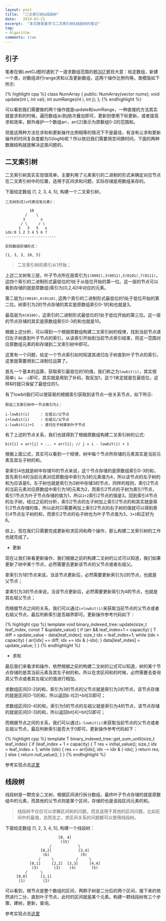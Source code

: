 ```yaml
---
layout: post
title:  "二叉索引树&线段树"
date:   2019-03-21
excerpt:  "本文是笔者学习二叉索引树&线段树的笔记"
tag:
- Algorithm
comments: true
---
```


## 引子

笔者在做LeetOJ题时遇到了一道求数组范围的题[307](https://leetcode.com/problems/range-sum-query-mutable/),题目大意：给定数组，新建一个类，对数组进行range求和以及更新数组，这两个操作比例均等。类模版如下所示:

{% highlight cpp %}
class NumArray {
public:
    NumArray(vector<int> nums);
    void update(int i, int val);
    int sumRange(int i, int j);
};
{% endhighlight %}

可以看到我们需要做的两个操作就是update和sumRange，一种直接的方法其实就是求和的时候，遍历数组从i到j依次叠加即可，更新则使用下标更新。或者提高求和效率，额外维护一个数组arr，arr[2]表示为原数组0-2的范围和。

但是这两种方法在求和和更新操作比例相等的情况下不是最佳，有没有让求和更新操作的时间复杂度都为O(logN)呢？所以依旧我们需要用空间换时间，下面的两种数据结构就是解决这类问题的。

## 二叉索引树

二叉索引树其实实现很简单，主要利用了元素索引的二进制的形式来确定对应节点在二叉索引树中的位置，适用于区间求和问题，实际存储是用数组来存的。

下面给定数组 [1, 2, 3, 4, 5], 构建一个二叉索引树，

```
二叉树形式(x代表没有元素)：

	       10
	     /	  \
	    3	    x
       / \     / \
      1	  3   5   x
idx:0 1 2 3 4 5 6 7 
-----------------------

实际数组存储形式：

[1, 3, 3, 10, 5]
```

> 二叉索引树的索引从1开始；

上述二叉树有三层，叶子节点所在层索引为`1(0001),3(0011),5(0101),7(0111)`，这四个索引的二进制形式最低位的1处于从低位开始的第一位。这一层的节点可以看到存储的就是原数组(索引为[0,2,4])中对应的元素。

第二层为`2(0010),6(0110)`, 这两个索引的二进制形式最低位的1处于低位开始的第二位。树索引为2的节点存储的其实是原数组索引0-1的和也就是3。

最高层为`4(0100)`，这索引的二进制形式最低位的1处于低位开始的第三位。这一层的节点存储的其实是原数组索引0-3的和也就是10。

根据上述分析，可以得到一个根据原数组构建二叉索引树的规律，找到当前节点递归左子树直到叶子节点的索引，从该索引开始到当前节点索引结束，将这一范围对应原数组元素的和存储到二叉索引树中即可。

这里有一个问题，给定一个节点索引如何知道其递归左子树直到叶子节点的索引，这里就需要用到二进制位运算了。

首先一个基本的运算，获取索引最低位的1的值，我们称之为`lowbit(i)`，其实很简单`i &= -i`即可，其实就是用到了补码，取反加1，这个1肯定就是在最低位，这样&时就只保留了最低位的1。

有了lowbit我们可以很容易的根据索引获取到该节点一些关系节点，如下所示:

```
假设二叉索引树中一节点索引为i：

i-lowbit(i)		: 左祖父/父节点
i+lowbit(i)		: 右祖父/父节点
i-lowbit(i)+1	: 递归左子树直到叶子节点
```

有了上述的节点关系，我们也就得到了根据原数组构建二叉索引树的公式:

```
bit[i] = arr[j] + ... + arr[i]; // j = i - lowbit(i) + 1
```

根据上面公式，其实可以看到一个规律，树中每个节点所存储的元素其实是当前元素及其左子树的和。

拿索引4也就是树中存储10的节点来说，这个节点存储的是原数组索引0-3的和，首先索引4的当前元素对应原数组中索引为3的元素值为4，所以该节点的左子树的和为应该是6。左子树也就是索引为2树中存储3的节点，同样的规则，索引2节点的当前元素对应原数组中索引为1的元素为2，而索引2节点的子树为索引1节点，索引1节点为叶子节点存储的值为1，所以`1+2`索引2节点的值是3。回到索引4节点的左子树，经过之前的分析，索引2节点的左子树加上索引2节点的和其实就是索引2节点存储的值，所以此时只需要再加上索引2节点的右子树的值就可以得到索引4节点左子树的和，而索引2节点的右子树也为叶子节点值为3，`3+3`和正好为6。

综上，现在我们只需要完成更新和求区间和两个操作，那么构建二叉索引树的工作也就完成了。

- 更新

现在让我们来看更新操作，我们根据之前的构建二叉树的公式可以知道，我们如果更新了树中某个节点，必然需要去更新该节点的父节点或者右祖父。

拿索引为1的节点来说，当该节点更新后，必然需要更新索引为2的节点，也就是父节点；

拿索引为3的节点来说，当该节点更新后，必然需要更新索引为4的节点，也就是其右祖父节点；

而根据节点之间的关系，我们可以通过`i+lowbit(i)`来获取当前节点的父节点或者右祖父节点，最后判断索引是否越界即可。更新操作参考代码如下：

{% highlight cpp %}
template <typename T>
void binary_indexed_tree<T>::update(size_t leaf_index, const T &update_value) {
    if (arr && leaf_index+1 < capacity) {
        T diff = update_value - data[leaf_index];
        size_t idx = leaf_index+1;
        while (idx < capacity) {
            arr[idx] += diff;
            idx += idx & (-idx);
        }
        data[leaf_index] = update_value;
    }
}
{% endhighlight %}

- 求和

最后我们来看求和操作，依然根据之前的构建二叉树的公式可以知道，树的某个节点存储的是其当前元素及其左子树的和，所以在求区间和的时候，必然需要去查询其父节点或者其左祖父的值进行相加。

求数组区间[0-2]的和，索引为3的节点的父节点就是索引为2的节点，该节点存储的就是区间[0-1]的和，所以返回b
it[2]+bit[3]即可；

求数组区间[0-4]的和，索引为5的节点的左祖父就是索引为4的节点，该节点存储的就是区间[0-3]的和，所以返回bit[4]+bit[5]即可；

而根据节点之间的关系，我们可以通过`i-lowbit(i)`来获取当前节点的父节点或者左祖父节点，最后判断索引是否大于0即可。更新操作参考代码如下：

{% highlight cpp %}
template <typename T>
T binary_indexed_tree<T>::get_sum_until(size_t leaf_index) {
    if (leaf_index + 1 < capacity) {
        T res = initial_value();
        size_t idx = leaf_index + 1;
        while (idx) {
            res += arr[idx];
            idx -= idx & (-idx);
        }
        return res;
    } else {
        return null_value();
    }
}
{% endhighlight %}

	
参考实现点击[这里](https://github.com/longjianjiang/Algorithms/blob/master/data_structures/binary_indexed_tree.h)

## 线段树

线段树是一颗完全二叉树，根据区间进行拆分数组，最终叶子节点存储的就是原数组中的元素，而其他的父节点则是某个区间，存储的也是该段区间元素的和。

> 线段树不仅仅可以求解区间和的问题，而且适用于其他的区间问题，比如区间中的最值，总而言之，求区间关系的问题都可以使用线段树。

下面给定数组 [1, 2, 3, 4, 5], 构建一个线段树：

```
				        [0, 4]
				         (15)
		            /			 \
	            [0,2]			 [3,4]
	             (6)			  (9)
	           /     \          /     \
           [0,1]     [2,2]  [3,3]     [4,4]
            (3)       (3)    (4)       (5)
         /      \
     [0,0]      [1,1]
      (1)        (2)
```

可以看到，根节点是整个数组的区间，两颗子树是二分后的两个区间，接下来的依然进行二分，直到叶子节点，此时的区间就是某个元素。构建一颗线段树有三个步骤，建树，更新，查询。

参考实现点击[这里](https://github.com/longjianjiang/Algorithms/blob/master/data_structures/segment_tree.h)